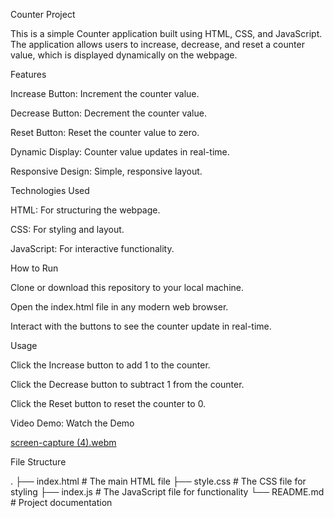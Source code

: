 Counter Project

This is a simple Counter application built using HTML, CSS, and JavaScript. The application allows users to increase, decrease, and reset a counter value, which is displayed dynamically on the webpage.

Features

Increase Button: Increment the counter value.

Decrease Button: Decrement the counter value.

Reset Button: Reset the counter value to zero.

Dynamic Display: Counter value updates in real-time.

Responsive Design: Simple, responsive layout.

Technologies Used

HTML: For structuring the webpage.

CSS: For styling and layout.

JavaScript: For interactive functionality.

How to Run

Clone or download this repository to your local machine.

Open the index.html file in any modern web browser.

Interact with the buttons to see the counter update in real-time.

Usage

Click the Increase button to add 1 to the counter.

Click the Decrease button to subtract 1 from the counter.

Click the Reset button to reset the counter to 0.

Video Demo:
Watch the Demo

[screen-capture (4).webm](https://github.com/user-attachments/assets/da3c4a40-a9f7-4640-aab4-eb5a6a229542)


File Structure

.
├── index.html # The main HTML file
├── style.css # The CSS file for styling
├── index.js # The JavaScript file for functionality
└── README.md # Project documentation

